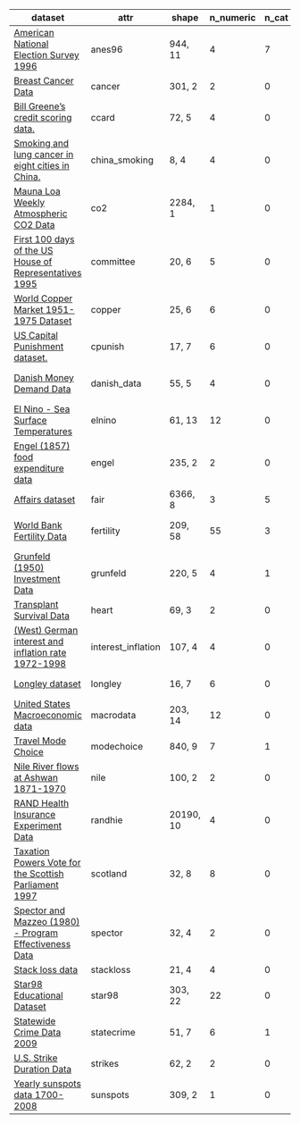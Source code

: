 |dataset                                                                                                                          |attr              |shape    |n_numeric                                                                                                                                                                                 |n_cat|n_date|n_bool|usage|
|---------------------------------------------------------------------------------------------------------------------------------|------------------|---------|------------------------------------------------------------------------------------------------------------------------------------------------------------------------------------------|-----|------|------|-----|
|[American National Election Survey 1996](https://www.statsmodels.org/dev/datasets/generated/anes96.html)                         |anes96            |944, 11  |4                                                                                                                                                                                         |7    |0     |0     |Regression Stats|
|[Breast Cancer Data](https://www.statsmodels.org/dev/datasets/generated/cancer.html)                                             |cancer            |301, 2   |2                                                                                                                                                                                         |0    |0     |0     |Regression|
|[Bill Greene’s credit scoring data.](https://www.statsmodels.org/dev/datasets/generated/ccard.html)                              |ccard             |72, 5    |4                                                                                                                                                                                         |0    |0     |1     |Regression|
|[Smoking and lung cancer in eight cities in China.](https://www.statsmodels.org/dev/datasets/generated/china_smoking.html)       |china_smoking     |8, 4     |4                                                                                                                                                                                         |0    |0     |0     |Regression|
|[Mauna Loa Weekly Atmospheric CO2 Data](https://www.statsmodels.org/dev/datasets/generated/co2.html)                             |co2               |2284, 1  |1                                                                                                                                                                                         |0    |1     |0     |Time series|
|[First 100 days of the US House of Representatives 1995](https://www.statsmodels.org/dev/datasets/generated/committee.html)      |committee         |20, 6    |5                                                                                                                                                                                         |0    |0     |0     |Regression|
|[World Copper Market 1951-1975 Dataset](https://www.statsmodels.org/dev/datasets/generated/copper.html)                          |copper            |25, 6    |6                                                                                                                                                                                         |0    |0     |0     |Regression|
|[US Capital Punishment dataset.](https://www.statsmodels.org/dev/datasets/generated/cpunish.html)                                |cpunish           |17, 7    |6                                                                                                                                                                                         |0    |0     |1     |Regression|
|[Danish Money Demand Data](https://www.statsmodels.org/dev/datasets/generated/danish_data.html)                                  |danish_data       |55, 5    |4                                                                                                                                                                                         |0    |1     |0     |Regression Time series|
|[El Nino - Sea Surface Temperatures](https://www.statsmodels.org/dev/datasets/generated/elnino.html)                             |elnino            |61, 13   |12                                                                                                                                                                                        |0    |1     |0     |Regression Time series|
|[Engel (1857) food expenditure data](https://www.statsmodels.org/dev/datasets/generated/engel.html)                              |engel             |235, 2   |2                                                                                                                                                                                         |0    |0     |0     |Regression|
|[Affairs dataset](https://www.statsmodels.org/dev/datasets/generated/fair.html)                                                  |fair              |6366, 8  |3                                                                                                                                                                                         |5    |0     |0     |Regression Stats|
|[World Bank Fertility Data](https://www.statsmodels.org/dev/datasets/generated/fertility.html)                                   |fertility         |209, 58  |55                                                                                                                                                                                        |3    |1     |0     |Regression Stats Timeseries|
|[Grunfeld (1950) Investment Data](https://www.statsmodels.org/dev/datasets/generated/grunfeld.html)                              |grunfeld          |220, 5   |4                                                                                                                                                                                         |1    |0     |0     |Regression Stats|
|[Transplant Survival Data](https://www.statsmodels.org/dev/datasets/generated/heart.html)                                        |heart             |69, 3    |2                                                                                                                                                                                         |0    |0     |1     |Survival Analysis|
|[(West) German interest and inflation rate 1972-1998](https://www.statsmodels.org/dev/datasets/generated/interest_inflation.html)|interest_inflation|107, 4   |4                                                                                                                                                                                         |0    |0     |0     |Timeseries|
|[Longley dataset](https://www.statsmodels.org/dev/datasets/generated/longley.html)                                               |longley           |16, 7    |6                                                                                                                                                                                         |0    |1     |0     |Regression Timeseries|
|[United States Macroeconomic data](https://www.statsmodels.org/dev/datasets/generated/macrodata.html)                            |macrodata         |203, 14  |12                                                                                                                                                                                        |0    |2     |0     |Regression Timeseries|
|[Travel Mode Choice](https://www.statsmodels.org/dev/datasets/generated/modechoice.html)                                         |modechoice        |840, 9   |7                                                                                                                                                                                         |1    |0     |1     |Regression Stats|
|[Nile River flows at Ashwan 1871-1970](https://www.statsmodels.org/dev/datasets/generated/nile.html)                             |nile              |100, 2   |2                                                                                                                                                                                         |0    |0     |0     |Timeseries|
|[RAND Health Insurance Experiment Data](https://www.statsmodels.org/dev/datasets/generated/randhie.html)                         |randhie           |20190, 10|4                                                                                                                                                                                         |0    |0     |6     |Regression Stats|
|[Taxation Powers Vote for the Scottish Parliament 1997](https://www.statsmodels.org/dev/datasets/generated/scotland.html)        |scotland          |32, 8    |8                                                                                                                                                                                         |0    |0     |0     |Regression|
|[Spector and Mazzeo (1980) - Program Effectiveness Data](https://www.statsmodels.org/dev/datasets/generated/spector.html)        |spector           |32, 4    |2                                                                                                                                                                                         |0    |0     |2     |Regression Stats|
|[Stack loss data](https://www.statsmodels.org/dev/datasets/generated/stackloss.html)                                             |stackloss         |21, 4    |4                                                                                                                                                                                         |0    |0     |0     |Regression|
|[Star98 Educational Dataset](https://www.statsmodels.org/dev/datasets/generated/star98.html)                                     |star98            |303, 22  |22                                                                                                                                                                                        |0    |0     |0     |Regression|
|[Statewide Crime Data 2009](https://www.statsmodels.org/dev/datasets/generated/statecrime.html)                                  |statecrime        |51, 7    |6                                                                                                                                                                                         |1    |0     |0     |Regression Stats|
|[U.S. Strike Duration Data](https://www.statsmodels.org/dev/datasets/generated/strikes.html)                                     |strikes           |62, 2    |2                                                                                                                                                                                         |0    |0     |0     |Regression|
|[Yearly sunspots data 1700-2008](https://www.statsmodels.org/dev/datasets/generated/sunspots.html)                               |sunspots          |309, 2   |1                                                                                                                                                                                         |0    |1     |0     |TImeseries|
